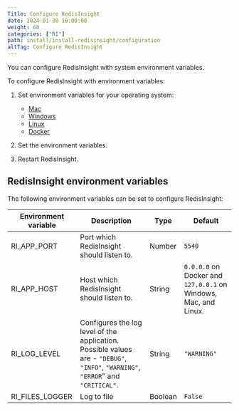 ```yaml
---
Title: Configure RedisInsight
date: 2024-01-30 10:00:00
weight: 60
categories: ["RI"]
path: install/install-redisinsight/configuration
altTag: Configure RedisInsight
---
```

You can configure RedisInsight with system environment variables.

To configure RedisInsight with environment variables:

1. Set environment variables for your operating system:

    - [Mac](https://apple.stackexchange.com/a/106814)
    - [Windows](https://support.microsoft.com/en-au/topic/how-to-manage-environment-variables-in-windows-xp-5bf6725b-655e-151c-0b55-9a8c9c7f747d)
    - [Linux](https://askubuntu.com/a/58828)
    - [Docker](https://docs.docker.com/engine/reference/commandline/run/#set-environment-variables--e---env---env-file)

1. Set the environment variables.
1. Restart RedisInsight.

## RedisInsight environment variables

The following environment variables can be set to configure RedisInsight:

| Environment variable | Description | Type | Default |
| --- | --- | --- | --- |
| RI_APP_PORT | Port which RedisInsight should listen to. | Number | `5540` |
| RI_APP_HOST | Host which RedisInsight should listen to. | String | `0.0.0.0` on Docker and `127.0.0.1` on Windows, Mac, and Linux. |
| RI_LOG_LEVEL | Configures the log level of the application. Possible values are - `"DEBUG"`, `"INFO"`, `"WARNING"`, `"ERROR`" and `"CRITICAL"`. | String | `"WARNING"` |
| RI_FILES_LOGGER | Log to file	| Boolean | `False` |
